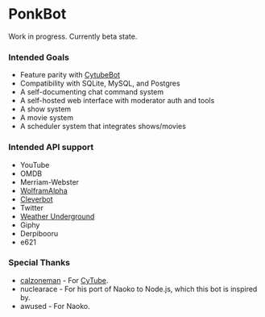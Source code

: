 # PonkBot
Work in progress. Currently beta state.

### Intended Goals
* Feature parity with [CytubeBot](https://github.com/nuclearace/CytubeBot)
* Compatibility with SQLite, MySQL, and Postgres
* A self-documenting chat command system
* A self-hosted web interface with moderator auth and tools
* A show system
* A movie system
* A scheduler system that integrates shows/movies

### Intended API support
* YouTube
* OMDB
* Merriam-Webster
* [WolframAlpha](https://products.wolframalpha.com/api/faqs.html)
* [Cleverbot](https://www.cleverbot.com/api/)
* Twitter
* [Weather Underground](https://www.wunderground.com/weather/api)
* Giphy
* Derpibooru
* e621

### Special Thanks
- [calzoneman](https://github.com/calzoneman) - For [CyTube](https://cytu.be).
- nuclearace - For his port of Naoko to Node.js, which this bot is inspired by.
- awused - For Naoko.
